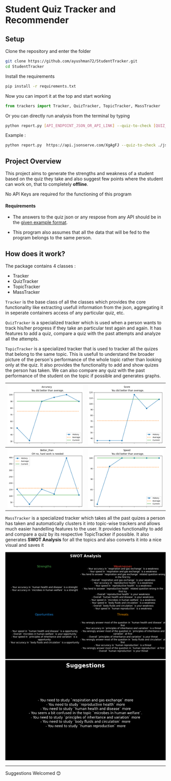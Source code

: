 # Student Quiz Tracker and Recommender

## Setup

Clone the repository and enter the folder

```bash
git clone https://github.com/ayushman72/StudentTracker.git
cd StudentTracker
```

Install the requirements 

```bash
pip install -r requirements.txt
```

Now you can import it at the top and start working

```python
from trackers import Tracker, QuizTracker, TopicTracker, MassTracker
```
Or you can directly run analysis from the terminal by typing
```bash
python report.py [API_ENDPOINT_JSON_OR_API_LINK] --quiz-to-check [QUIZ_TO_CHECK_JSON_OR_API_LINK]
```
Example :
```bash
python report.py  https://api.jsonserve.com/XgAgFJ --quiz-to-check ./jsons/dummy_check.json 
```


## Project Overview

This project aims to generate the strengths and weakness of a student based on the quiz they take and also suggest few points where the student can work on, that to completely **offline**.

No API Keys are required for the functioning of this program

#### Requirements

* The answers to the quiz json or any respose from any API should be in the [given example format](./jsons/dummy_check.json).

* This program also assumes that all the data that will be fed to the program belongs to the same person.


## How does it work?

The package contains 4 classes :
* Tracker 
* QuizTracker
* TopicTracker
* MassTracker

`Tracker` is the base class of all the classes which provides the core functionality like extracting usefull information from the json, aggregating it in seperate containers access of any particular quiz, etc.

`QuizTracker` is a specialized tracker which is used when a person wants to track his/her progress if they take an particular test again and again.
It has features to add a quiz, compare a quiz with the past attempts and analyze all the attempts.

`TopicTracker` is a specialized tracker that is used to tracker all the quizes that belong to the same topic. This is usefull to understand the broader picture of the person's performance of the whole topic rather than looking only at the quiz.
It also provides the functionality to add and show quizes the person has taken. We can also compare any quiz with the past performance of the student on the topic if possible and generates graphs.

| ![accuracy](images/accuracy.png) | ![score](images/score.png) |
| --- | --- |
| ![better_that](images/better_than.png) | ![speed](images/speed.png) |
 


`MassTracker` is a specialized tracker which takes all the past quizes a person has taken and automatically clusters it into topic-wise trackers and allows much easier handelling features to the user.
It provides functionality to add and compare a quiz by its respective TopicTracker if possible. It also generates **SWOT Analysis** for all the topics and also converts it into a nice visual and saves it 

![SWOT](images/swot.png)
![Suggestions](images/suggestions.png)

--------
Suggestions Welcomed 😊